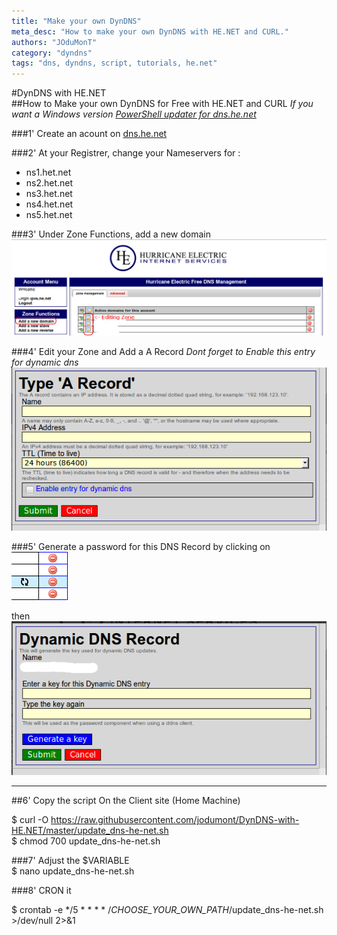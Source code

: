 ```yaml
---
title: "Make your own DynDNS"
meta_desc: "How to make your own DynDNS with HE.NET and CURL."
authors: "JOduMonT"
category: "dyndns"
tags: "dns, dyndns, script, tutorials, he.net"
---
```


#DynDNS with HE.NET  
##How to Make your own DynDNS for Free with HE.NET and CURL
*If you want a Windows version <a href="https://github.com/bennettp123/dns.he.net-updater">PowerShell updater for dns.he.net </a>*

###1' Create an acount on <a href="https://dns.he.net">dns.he.net</a>  

###2' At your Registrer, change your Nameservers for :  
  - ns1.het.net
  - ns2.het.net
  - ns3.het.net
  - ns4.het.net
  - ns5.het.net

###3' Under Zone Functions, add a new domain  
![](he_edit_zone.png)

###4' Edit your Zone and Add a A Record
*Dont forget to Enable this entry for dynamic dns*  
![](typea.png)

###5' Generate a password for this DNS Record
by clicking on 
![](dyndns.png)  

then  
![](dyndns_password.png)  

-----

##6' Copy the script On the Client site (Home Machine)

  $ curl -O https://raw.githubusercontent.com/jodumont/DynDNS-with-HE.NET/master/update_dns-he-net.sh  
  $ chmod 700 update_dns-he-net.sh  

###7' Adjust the $VARIABLE  
  $ nano update_dns-he-net.sh

###8' CRON it

  $ crontab -e
  */5 * * * * /_CHOOSE_YOUR_OWN_PATH_/update_dns-he-net.sh >/dev/null 2>&1

  
